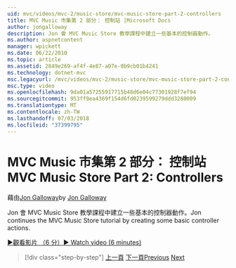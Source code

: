 ```yaml
---
uid: mvc/videos/mvc-2/music-store/mvc-music-store-part-2-controllers
title: MVC Music 市集第 2 部分： 控制站 |Microsoft Docs
author: jongalloway
description: Jon 會 MVC Music Store 教學課程中建立一些基本的控制器動作。
ms.author: aspnetcontent
manager: wpickett
ms.date: 06/22/2010
ms.topic: article
ms.assetid: 2849e269-af4f-4e87-a07e-0b9cb01b4241
ms.technology: dotnet-mvc
msc.legacyurl: /mvc/videos/mvc-2/music-store/mvc-music-store-part-2-controllers
msc.type: video
ms.openlocfilehash: 9da01a57255917715b48d6e04c77301928f7ef94
ms.sourcegitcommit: 953ff9ea4369f154d6fd0239599279ddd3280009
ms.translationtype: MT
ms.contentlocale: zh-TW
ms.lasthandoff: 07/03/2018
ms.locfileid: "37399795"
---
```

<a name="mvc-music-store-part-2-controllers"></a><span data-ttu-id="d8bec-103">MVC Music 市集第 2 部分： 控制站</span><span class="sxs-lookup"><span data-stu-id="d8bec-103">MVC Music Store Part 2: Controllers</span></span>
====================
<span data-ttu-id="d8bec-104">藉由[Jon Galloway](https://github.com/jongalloway)</span><span class="sxs-lookup"><span data-stu-id="d8bec-104">by [Jon Galloway](https://github.com/jongalloway)</span></span>

<span data-ttu-id="d8bec-105">Jon 會 MVC Music Store 教學課程中建立一些基本的控制器動作。</span><span class="sxs-lookup"><span data-stu-id="d8bec-105">Jon continues the MVC Music Store tutorial by creating some basic controller actions.</span></span>

[<span data-ttu-id="d8bec-106">&#9654;觀看影片 （6 分）</span><span class="sxs-lookup"><span data-stu-id="d8bec-106">&#9654; Watch video (6 minutes)</span></span>](https://channel9.msdn.com/Blogs/ASP-NET-Site-Videos/mvc-music-store-part-2-controllers)

> [!div class="step-by-step"]
> <span data-ttu-id="d8bec-107">[上一頁](mvc-music-store-part-1-intro-tools-and-project-structure.md)
> [下一頁](mvc-music-store-part-3-views-and-viewmodels.md)</span><span class="sxs-lookup"><span data-stu-id="d8bec-107">[Previous](mvc-music-store-part-1-intro-tools-and-project-structure.md)
[Next](mvc-music-store-part-3-views-and-viewmodels.md)</span></span>
